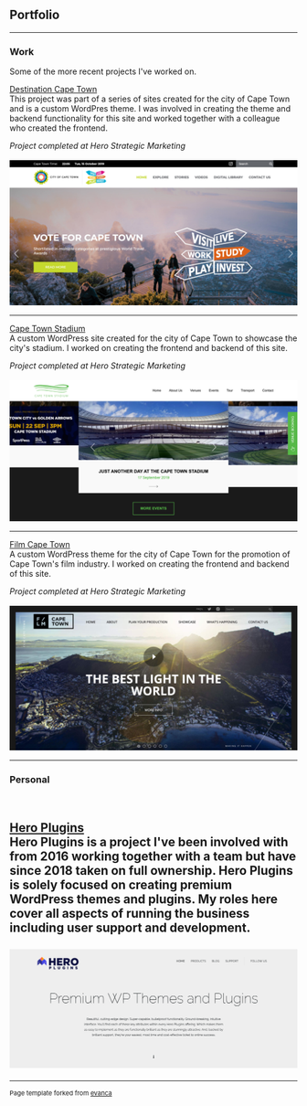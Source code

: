 ## Portfolio
---

### Work 
Some of the more recent projects I've worked on.

[Destination Cape Town](https://destination.investcapetown.com/)
<br>
This project was part of a series of sites created for the city of Cape Town and is a custom WordPres theme. I was involved in creating the theme and backend functionality for this site and worked together with a colleague who created the frontend.

*Project completed at Hero Strategic Marketing*
<br><br>
<a href="https://destination.investcapetown.com/" target="_blank" title="Destination Cape Town"><img src="images/destination-ct.jpg?raw=true" title="Destination Cape Town website screenshot" alt="Destination Cape Town" /></a>

---
[Cape Town Stadium](https://capetownstadium.co.za/)
<br>
A custom WordPress site created for the city of Cape Town to showcase the city's stadium. I worked on creating the frontend and backend of this site.

*Project completed at Hero Strategic Marketing*
<br><br>
<a href="https://capetownstadium.co.za/" target="_blank" title="Cape Town Stadium"><img src="images/ct-stadium.jpg?raw=true" title="Cape Town Stadium website screenshot" alt="Cape Town Stadium"/></a>

---
[Film Cape Town](https://film.investcapetown.com/)
<br>
A custom WordPress theme for the city of Cape Town for the promotion of Cape Town's film industry. I worked on creating the frontend and backend of this site.

*Project completed at Hero Strategic Marketing*
<br><br>
<a href="https://film.investcapetown.com/" target="_blank" title="Film Cape Town"><img src="images/film-ct.jpg?raw=true" title="Film Cape Town website screenshto" alt="Film Cape Town"/></a>

---

### Personal
<br>

[Hero Plugins](https://heroplugins.com/)
<br>
Hero Plugins is a project I've been involved with from 2016 working together with a team but have since 2018 taken on full ownership. Hero Plugins is solely focused on creating premium WordPress themes and plugins. My roles here cover all aspects of running the business including user support and development.
<br><br>
<a href="https://heroplugins.com/" target="_blank" title="Hero Plugins"><img src="images/heroplugins.png?raw=true" title="Hero Plugins website screenshto" alt="Hero Plugins"/></a>
---




---
<p style="font-size:11px">Page template forked from <a href="https://github.com/evanca/quick-portfolio">evanca</a></p>
<!-- Remove above link if you don't want to attibute -->
